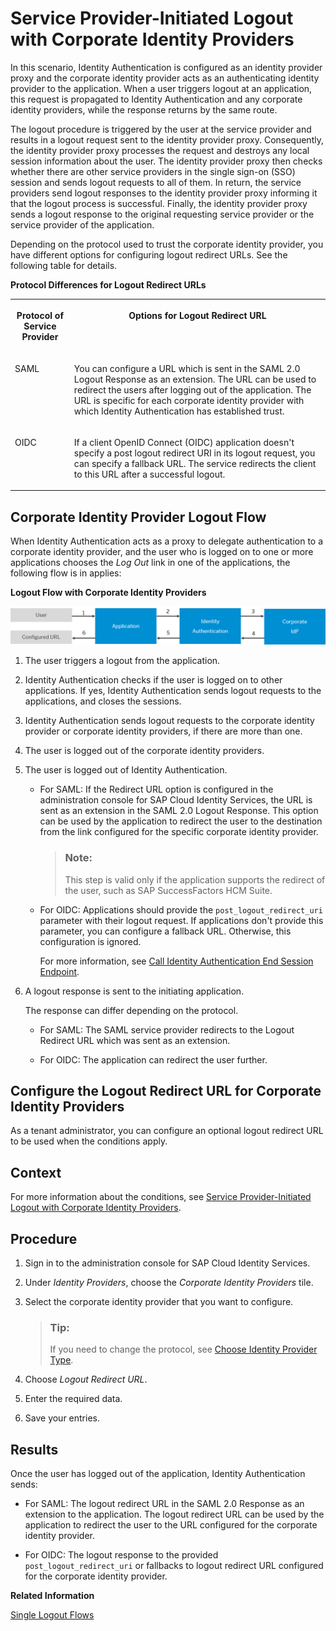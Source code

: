 <!-- loio3841580082cb4af6a13289e98a0cce12 -->

# Service Provider-Initiated Logout with Corporate Identity Providers

In this scenario, Identity Authentication is configured as an identity provider proxy and the corporate identity provider acts as an authenticating identity provider to the application. When a user triggers logout at an application, this request is propagated to Identity Authentication and any corporate identity providers, while the response returns by the same route.

The logout procedure is triggered by the user at the service provider and results in a logout request sent to the identity provider proxy. Consequently, the identity provider proxy processes the request and destroys any local session information about the user. The identity provider proxy then checks whether there are other service providers in the single sign-on \(SSO\) session and sends logout requests to all of them. In return, the service providers send logout responses to the identity provider proxy informing it that the logout process is successful. Finally, the identity provider proxy sends a logout response to the original requesting service provider or the service provider of the application.

Depending on the protocol used to trust the corporate identity provider, you have different options for configuring logout redirect URLs. See the following table for details.

**Protocol Differences for Logout Redirect URLs**


<table>
<tr>
<th valign="top">

Protocol of Service Provider

</th>
<th valign="top">

Options for Logout Redirect URL

</th>
</tr>
<tr>
<td valign="top">

SAML

</td>
<td valign="top">

You can configure a URL which is sent in the SAML 2.0 Logout Response as an extension. The URL can be used to redirect the users after logging out of the application. The URL is specific for each corporate identity provider with which Identity Authentication has established trust.

</td>
</tr>
<tr>
<td valign="top">

OIDC

</td>
<td valign="top">

If a client OpenID Connect \(OIDC\) application doesn't specify a post logout redirect URI in its logout request, you can specify a fallback URL. The service redirects the client to this URL after a successful logout.

</td>
</tr>
</table>



<a name="loio3841580082cb4af6a13289e98a0cce12__section_ett_wwg_2fc"/>

## Corporate Identity Provider Logout Flow

When Identity Authentication acts as a proxy to delegate authentication to a corporate identity provider, and the user who is logged on to one or more applications chooses the *Log Out* link in one of the applications, the following flow is in applies:

  
  
**Logout Flow with Corporate Identity Providers**

![](images/SP-Initiated_Log_Out_Redirect_cd77718.png "Logout Flow with Corporate Identity Providers")

1.  The user triggers a logout from the application.

2.  Identity Authentication checks if the user is logged on to other applications. If yes, Identity Authentication sends logout requests to the applications, and closes the sessions.

3.  Identity Authentication sends logout requests to the corporate identity provider or corporate identity providers, if there are more than one.

4.  The user is logged out of the corporate identity providers.

5.  The user is logged out of Identity Authentication.

    -   For SAML: If the Redirect URL option is configured in the administration console for SAP Cloud Identity Services, the URL is sent as an extension in the SAML 2.0 Logout Response. This option can be used by the application to redirect the user to the destination from the link configured for the specific corporate identity provider.

        > ### Note:  
        > This step is valid only if the application supports the redirect of the user, such as SAP SuccessFactors HCM Suite.

    -   For OIDC: Applications should provide the `post_logout_redirect_uri` parameter with their logout request. If applications don't provide this parameter, you can configure a fallback URL. Otherwise, this configuration is ignored.

        For more information, see [Call Identity Authentication End Session Endpoint](call-identity-authentication-end-session-endpoint-ec674f4.md).


6.  A logout response is sent to the initiating application.

    The response can differ depending on the protocol.

    -   For SAML: The SAML service provider redirects to the Logout Redirect URL which was sent as an extension.

    -   For OIDC: The application can redirect the user further.



<a name="loio50d8f6b818fc40dba3f693c3f609986f"/>

<!-- loio50d8f6b818fc40dba3f693c3f609986f -->

## Configure the Logout Redirect URL for Corporate Identity Providers

As a tenant administrator, you can configure an optional logout redirect URL to be used when the conditions apply.



<a name="loio50d8f6b818fc40dba3f693c3f609986f__context_sgj_bch_2fc"/>

## Context

For more information about the conditions, see [Service Provider-Initiated Logout with Corporate Identity Providers](service-provider-initiated-logout-with-corporate-identity-providers-3841580.md#loio3841580082cb4af6a13289e98a0cce12).



## Procedure

1.  Sign in to the administration console for SAP Cloud Identity Services.

2.  Under *Identity Providers*, choose the *Corporate Identity Providers* tile.

3.  Select the corporate identity provider that you want to configure.

    > ### Tip:  
    > If you need to change the protocol, see [Choose Identity Provider Type](choose-identity-provider-type-0838379.md).

4.  Choose *Logout Redirect URL*.

5.  Enter the required data.

6.  Save your entries.




<a name="loio50d8f6b818fc40dba3f693c3f609986f__result_a4t_qch_2fc"/>

## Results

Once the user has logged out of the application, Identity Authentication sends:

-   For SAML: The logout redirect URL in the SAML 2.0 Response as an extension to the application. The logout redirect URL can be used by the application to redirect the user to the URL configured for the corporate identity provider.

-   For OIDC: The logout response to the provided `post_logout_redirect_uri` or fallbacks to logout redirect URL configured for the corporate identity provider.


**Related Information**  


[Single Logout Flows](../Development/single-logout-flows-0584b5f.md "It's good practice to encourage users of your applications to log out at the end of their session. If malicious users can access user sessions, either by gaining access to artifacts such as cookies or by finding unattended clients, malicious users can impersonate the rightful owners of the sessions.")

